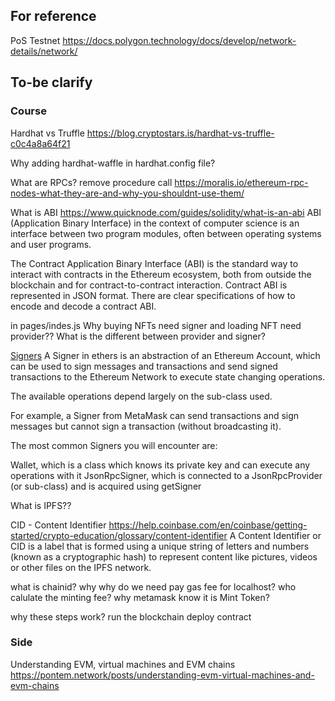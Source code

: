
## For reference 

PoS Testnet
https://docs.polygon.technology/docs/develop/network-details/network/


## To-be clarify

### Course

Hardhat vs Truffle
https://blog.cryptostars.is/hardhat-vs-truffle-c0c4a8a64f21


Why adding hardhat-waffle in hardhat.config file?




What are RPCs?
remove procedure call
https://moralis.io/ethereum-rpc-nodes-what-they-are-and-why-you-shouldnt-use-them/


What is ABI
https://www.quicknode.com/guides/solidity/what-is-an-abi
ABI (Application Binary Interface) in the context of computer science is an interface between two program modules, often between operating systems and user programs.

The Contract Application Binary Interface (ABI) is the standard way to interact with contracts in the Ethereum ecosystem, both from outside the blockchain and for contract-to-contract interaction.
Contract ABI is represented in JSON format. There are clear specifications of how to encode and decode a contract ABI. 


in pages/indes.js
Why buying NFTs need signer and loading NFT need provider??
What is the different between provider and signer?


[Signers](https://docs.ethers.io/v5/api/signer/)
A Signer in ethers is an abstraction of an Ethereum Account, which can be used to sign messages and transactions and send signed transactions to the Ethereum Network to execute state changing operations.

The available operations depend largely on the sub-class used.

For example, a Signer from MetaMask can send transactions and sign messages but cannot sign a transaction (without broadcasting it).

The most common Signers you will encounter are:

Wallet, which is a class which knows its private key and can execute any operations with it
JsonRpcSigner, which is connected to a JsonRpcProvider (or sub-class) and is acquired using getSigner





What is IPFS??


CID - Content Identifier
https://help.coinbase.com/en/coinbase/getting-started/crypto-education/glossary/content-identifier
A Content Identifier or CID is a label that is formed using a unique string of letters and numbers (known as a cryptographic hash) to represent content like pictures, videos or other files on the IPFS network.


what is chainid? why 
why do we need pay gas fee for localhost?  who calulate the minting fee?
why metamask know it is Mint Token?


why these steps work?
run the blockchain
deploy contract




### Side

Understanding EVM, virtual machines and EVM chains
https://pontem.network/posts/understanding-evm-virtual-machines-and-evm-chains